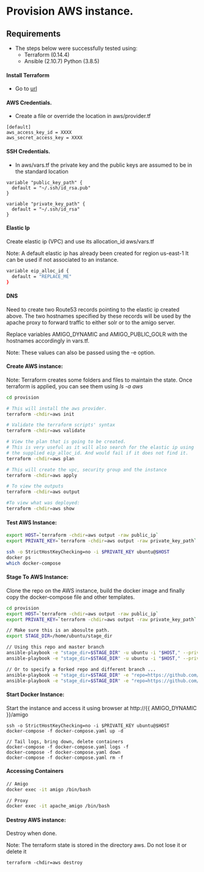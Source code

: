# Provision AWS instance.

## Requirements 

- The steps below were successfully tested using:
    - Terraform (0.14.4)
    - Ansible   (2.10.7) Python (3.8.5)

#### Install Terraform

- Go to [url](https://learn.hashicorp.com/tutorials/terraform/install-cli)

#### AWS Credentials.
- Create a file or override the location in aws/provider.tf

```
[default]
aws_access_key_id = XXXX
aws_secret_access_key = XXXX
```
#### SSH Credentials.
- In aws/vars.tf the private key and the public keys are assumed to be in the standard location

```
variable "public_key_path" {
  default = "~/.ssh/id_rsa.pub"
}

variable "private_key_path" {
  default = "~/.ssh/id_rsa"
}

```

#### Elastic Ip

Create elastic ip (VPC) and use its allocation_id aws/vars.tf 

Note: A default elastic ip has already been created for region us-east-1
      It can be used if not associated to an instance. 

```sh
variable eip_alloc_id {
  default = "REPLACE_ME"
}
```

#### DNS 

Need to create two Route53 records pointing to the elastic ip created above.
The two hostnames specified by these records will be used by the apache proxy 
to forward traffic to either solr or to the amigo server.  

Replace variables AMIGO_DYNAMIC and AMIGO_PUBLIC_GOLR with the hostnames accordingly in vars.tf.

Note: These values can also be passed using the -e option. 


#### Create AWS instance: 

Note: Terraform creates some folders and files to maintain the state. 
      Once terraform is applied, you can see them using <i>ls -a aws</i>

```sh
cd provision

# This will install the aws provider. 
terraform -chdir=aws init

# Validate the terraform scripts' syntax
terraform -chdir=aws validate

# View the plan that is going to be created.
# This is very useful as it will also search for the elastic ip using 
# the supplied eip_alloc_id. And would fail if it does not find it.
terraform -chdir=aws plan

# This will create the vpc, security group and the instance
terraform -chdir=aws apply

# To view the outputs
terraform -chdir=aws output 

#To view what was deployed:
terraform -chdir=aws show 
```

#### Test AWS Instance: 

```sh
export HOST=`terraform -chdir=aws output -raw public_ip`
export PRIVATE_KEY=`terraform -chdir=aws output -raw private_key_path`

ssh -o StrictHostKeyChecking=no -i $PRIVATE_KEY ubuntu@$HOST
docker ps
which docker-compose
```

#### Stage To AWS Instance: 

Clone the repo on the AWS instance, build the docker image and finally copy the docker-compose file
and other templates. 

```sh
cd provision
export HOST=`terraform -chdir=aws output -raw public_ip`
export PRIVATE_KEY=`terraform -chdir=aws output -raw private_key_path`

// Make sure this is an abosulte path.
export STAGE_DIR=/home/ubuntu/stage_dir

// Using this repo and master branch
ansible-playbook -e "stage_dir=$STAGE_DIR" -u ubuntu -i "$HOST," --private-key $PRIVATE_KEY build_image.yaml 
ansible-playbook -e "stage_dir=$STAGE_DIR" -u ubuntu -i "$HOST," --private-key $PRIVATE_KEY stage.yaml 

// Or to specify a forked repo and different branch ...
ansible-playbook -e "stage_dir=$STAGE_DIR" -e "repo=https://github.com/..." -e "branch=..." -u ubuntu -i "$HOST," --private-key $PRIVATE_KEY build_image.yaml 
ansible-playbook -e "stage_dir=$STAGE_DIR" -e "repo=https://github.com/..." -e "branch=..." -u ubuntu -i "$HOST," --private-key $PRIVATE_KEY stage.yaml 
```

#### Start Docker Instance: 

Start the instance and access it using browser at http://{{ AMIGO_DYNAMIC }}/amigo

```
ssh -o StrictHostKeyChecking=no -i $PRIVATE_KEY ubuntu@$HOST
docker-compose -f docker-compose.yaml up -d

// Tail logs, bring down, delete containers
docker-compose -f docker-compose.yaml logs -f  
docker-compose -f docker-compose.yaml down
docker-compose -f docker-compose.yaml rm -f
```

#### Accessing Containers

```sh
// Amigo
docker exec -it amigo /bin/bash

// Proxy
docker exec -it apache_amigo /bin/bash
```

#### Destroy AWS instance:

Destroy when done.

Note: The terraform state is stored in the directory aws. 
      Do not lose it or delete it

```
terraform -chdir=aws destroy
```


